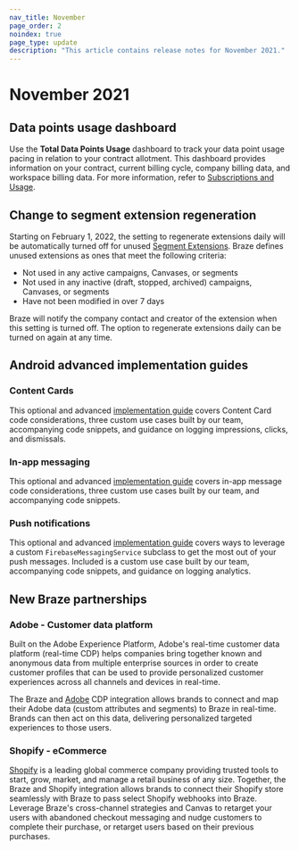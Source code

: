 ```yaml
---
nav_title: November
page_order: 2
noindex: true
page_type: update
description: "This article contains release notes for November 2021."
---
```

 
# November 2021

## Data points usage dashboard

Use the **Total Data Points Usage** dashboard to track your data point usage pacing in relation to your contract allotment. This dashboard provides information on your contract, current billing cycle, company billing data, and workspace billing data. For more information, refer to [Subscriptions and Usage]({{site.baseurl}}/user_guide/onboarding_with_braze/subscription_and_usage/#total-data-points-dashboard).

## Change to segment extension regeneration

Starting on February 1, 2022, the setting to regenerate extensions daily will be automatically turned off for unused [Segment Extensions]({{site.baseurl}}/user_guide/engagement_tools/segments/segment_extension/). Braze defines unused extensions as ones that meet the following criteria:

- Not used in any active campaigns, Canvases, or segments
- Not used in any inactive (draft, stopped, archived) campaigns, Canvases, or segments
- Have not been modified in over 7 days

Braze will notify the company contact and creator of the extension when this setting is turned off. The option to regenerate extensions daily can be turned on again at any time.

## Android advanced implementation guides

### Content Cards

This optional and advanced [implementation guide]({{site.baseurl}}/developer_guide/platform_integration_guides/android/content_cards/implementation_guide/) covers Content Card code considerations, three custom use cases built by our team, accompanying code snippets, and guidance on logging impressions, clicks, and dismissals.

### In-app messaging

This optional and advanced [implementation guide]({{site.baseurl}}/developer_guide/platform_integration_guides/android/in-app_messaging/implementation_guide/) covers in-app message code considerations, three custom use cases built by our team, and accompanying code snippets.

### Push notifications

This optional and advanced [implementation guide]({{site.baseurl}}/developer_guide/platform_integration_guides/android/push_notifications/android/implementation_guide/) covers ways to leverage a custom `FirebaseMessagingService` subclass to get the most out of your push messages. Included is a custom use case built by our team, accompanying code snippets, and guidance on logging analytics.

## New Braze partnerships

### Adobe - Customer data platform

Built on the Adobe Experience Platform, Adobe's real-time customer data platform (real-time CDP) helps companies bring together known and anonymous data from multiple enterprise sources in order to create customer profiles that can be used to provide personalized customer experiences across all channels and devices in real-time.

The Braze and [Adobe]({{site.baseurl}}/partners/data_and_infrastructure_agility/customer_data_platform/adobe/) CDP integration allows brands to connect and map their Adobe data (custom attributes and segments) to Braze in real-time. Brands can then act on this data, delivering personalized targeted experiences to those users. 

### Shopify - eCommerce

[Shopify]({{site.baseurl}}/partners/message_orchestration/channel_extensions/ecommerce/shopify/shopify/) is a leading global commerce company providing trusted tools to start, grow, market, and manage a retail business of any size. Together, the Braze and Shopify integration allows brands to connect their Shopify store seamlessly with Braze to pass select Shopify webhooks into Braze. Leverage Braze's cross-channel strategies and Canvas to retarget your users with abandoned checkout messaging and nudge customers to complete their purchase, or retarget users based on their previous purchases.